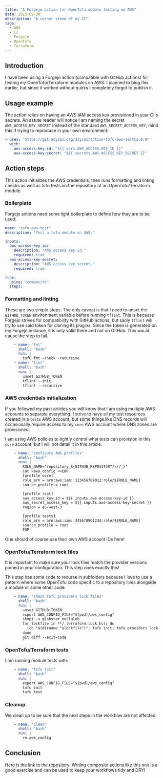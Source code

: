 ```yaml
---
title: "A Forgejo action for OpenTofu module testing on AWS"
date: 2025-09-30
description: "A corner stone of my CI"
tags:
  - AWS
  - CI
  - Forgejo
  - OpenTofu
  - Terraform
---
```


## Introduction

I have been using a Forgejo action (compatible with GitHub actions) for testing
my OpenTofu/Terraform modules on AWS. I planned to blog this earlier, but since
it worked without quirks I completely forgot to publish it.

## Usage example

The action relies on having an AWS IAM access key provisioned in your CI's
secrets. An astute reader will notice I am naming the secret
`AWS_ACCESS_KEY_SECRET` instead of the standard `AWS_SECRET_ACCESS_KEY`, mind
this if trying to reproduce in your own environment:

``` yaml
- uses: "https://git.adyxax.org/adyxax/action-tofu-aws-test@2.0.0"
  with:
    aws-access-key-id: "${{ vars.AWS_ACCESS_KEY_ID }}"
    aws-access-key-secret: "${{ secrets.AWS_ACCESS_KEY_SECRET }}"
```

## Action steps

This action initializes the AWS credentials, then runs formatting and linting
checks as well as tofu tests on the repository of an OpenTofu/Terraform module.

### Boilerplate

Forgejo actions need some light boilerplate to define how they are to be used:

``` yaml
name: "tofu-aws-test"
description: "Test a tofu module on AWS."

inputs:
  aws-access-key-id:
    description: "AWS access key id."
    required: true
  aws-access-key-secret:
    description: "AWS access key secret."
    required: true

runs:
  using: "composite"
  steps:
```

### Formatting and linting

These are two simple steps. The only caveat is that I need to unset the
`GITHUB_TOKEN` environment variable before running `tflint`. This is because
Forgejo strives for compatibility with GitHub actions, but sadly `tflint` will
try to use said token for cloning its plugins. Since the token is generated on
my Forgejo instance, it is only valid there and not on GitHub. This would cause
the step to fail.

``` yaml
    - name: "fmt"
      shell: "bash"
      run: |
        tofu fmt -check -recursive
    - name: "lint"
      shell: "bash"
      run: |
        unset GITHUB_TOKEN
        tflint --init
        tflint --recursive
```

### AWS credentials initialization

If you followed my past articles you will know that I am using multiple AWS
accounts to separate everything. I strive to have all my test resources created
in a `tests` AWS account, but some things like DNS records will occasionally
require access to my `core` AWS account where DNS zones are provisioned.

I am using AWS policies to tightly control what tests can provision in this
`core` account, but I will not detail it in this article.

``` yaml
    - name: "configure AWS profiles"
      shell: "bash"
      run: |
        ROLE_NAME="repository_${GITHUB_REPOSITORY/\//_}"
        cat >aws_config <<EOF
        [profile core]
        role_arn = arn:aws:iam::123456789012:role/${ROLE_NAME}
        source_profile = root

        [profile root]
        aws_access_key_id = ${{ inputs.aws-access-key-id }}
        aws_secret_access_key = ${{ inputs.aws-access-key-secret }}
        region = eu-west-3

        [profile tests]
        role_arn = arn:aws:iam::345678901234:role/${ROLE_NAME}
        source_profile = root
        EOF
```

One should of course use their own AWS account IDs here!

### OpenTofu/Terraform lock files

It is important to make sure your lock files match the provider versions pinned
in your configuration. This step does exactly this!

This step has some code to recurse in subfolders because I love to use a pattern
where some OpenTofu code specific to a repository lives alongside a module or
some other code:

``` yaml
    - name: "check tofu providers lock files"
      shell: "bash"
      run: |
        unset GITHUB_TOKEN
        export AWS_CONFIG_FILE="$(pwd)/aws_config"
        shopt -s globstar nullglob
        for lockfile in **/.terraform.lock.hcl; do
          (cd "$(dirname "$lockfile")"; tofu init; tofu providers lock -platform=linux_amd64)
        done
        git diff --exit-code
```

### OpenTofu/Terraform tests

I am running module tests with:

``` yaml
    - name: "tofu test"
      shell: "bash"
      run: |
        export AWS_CONFIG_FILE="$(pwd)/aws_config"
        tofu init
        tofu test
```

### Cleanup

 We clean up to be sure that the next steps in the workflow are not affected:

``` yaml
    - name: "clean"
      shell: "bash"
      run: |
        rm aws_config
```

## Conclusion

Here is [the link to the
repository](https://git.adyxax.org/adyxax/action-tofu-aws-test). Writing
composite actions like this one is a good exercise and can be used to keep your
workflows tidy and DRY!
